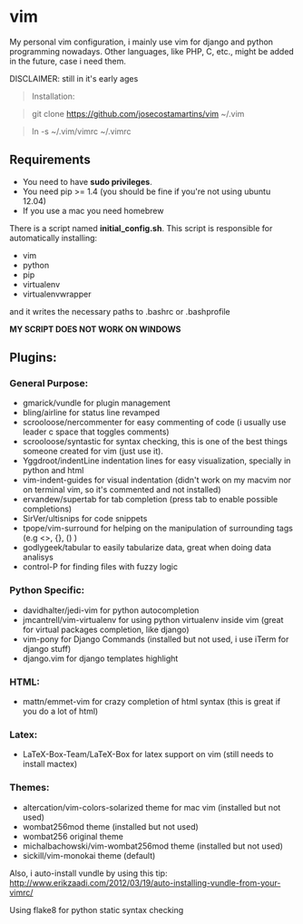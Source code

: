 vim
====
My personal vim configuration, i mainly use vim for django and python programming nowadays. Other languages, like PHP, C, etc., might be added in the future, case i need them.

DISCLAIMER: still in it's early ages

> Installation:

> git clone https://github.com/josecostamartins/vim ~/.vim

> ln -s ~/.vim/vimrc ~/.vimrc

Requirements
---
* You need to have **sudo privileges**.
* You need pip \>= 1.4 (you should be fine if you're not using ubuntu 12.04)
* If you use a mac you need homebrew

There is a script named **initial\_config.sh**.
This script is responsible for automatically installing:
* vim
* python
* pip
* virtualenv
* virtualenvwrapper

and it writes the necessary paths to .bashrc or .bashprofile

**MY SCRIPT DOES NOT WORK ON WINDOWS**

Plugins:
---

### General Purpose:
* gmarick/vundle for plugin management
* bling/airline for status line revamped
* scrooloose/nercommenter for easy commenting of code (i usually use leader c space that toggles comments)
* scrooloose/syntastic for syntax checking, this is one of the best things someone created for vim (just use it).
* Yggdroot/indentLine indentation lines for easy visualization, specially in python and html
* vim-indent-guides for visual indentation (didn't work on my macvim nor on terminal vim, so it's commented and not installed)
* ervandew/supertab for tab completion (press tab to enable possible completions)
* SirVer/ultisnips for code snippets
* tpope/vim-surround for helping on the manipulation of surrounding tags (e.g \<\>, \{\}, \(\) )
* godlygeek/tabular to easily tabularize data, great when doing data analisys
* control-P for finding files with fuzzy logic

### Python Specific:
* davidhalter/jedi-vim for python autocompletion
* jmcantrell/vim-virtualenv for using python virtualenv inside vim (great for virtual packages completion, like django)
* vim-pony for Django Commands (installed but not used, i use iTerm for django stuff)
* django.vim for django templates highlight

### HTML:
* mattn/emmet-vim for crazy completion of html syntax (this is great if you do a lot of html)

### Latex:
* LaTeX-Box-Team/LaTeX-Box for latex support on vim (still needs to install mactex)

### Themes:
* altercation/vim-colors-solarized theme for mac vim (installed but not used)
* wombat256mod theme (installed but not used)
* wombat256 original theme
* michalbachowski/vim-wombat256mod theme (installed but not used)
* sickill/vim-monokai theme (default)


Also, i auto-install vundle by using this tip:
http://www.erikzaadi.com/2012/03/19/auto-installing-vundle-from-your-vimrc/

Using flake8 for python static syntax checking

